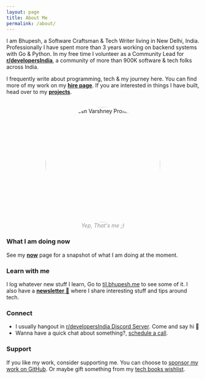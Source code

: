 ```yaml
---
layout: page
title: About Me
permalink: /about/
---
```


I am Bhupesh, a Software Craftsman & Tech Writer living in New Delhi, India. Professionally I have spent more than 3 years working on backend systems with Go & Python. In my free time I volunteer as a Community Lead for [**r/developersIndia**](https://www.reddit.com/r/developersIndia/), a community of more than 900K software & tech folks across India.

I frequently write about programming, tech & my journey here. You can find more of my work on my [**hire page**](/hire/). If you are interested in things I have built, head over to my [**projects**](/projects/).


<br>
<center>
<img alt="Bhupesh Varshney Profile Image" src="{{ site.avatar }}" height="300px" style="border-radius:163px;">
<figcaption align="center" style="color: #939393;"><i>Yep, That's me ;)</i></figcaption>
</center>


### What I am doing now

See my [**now**](/now/) page for a snapshot of what I am doing at the moment.

### Learn with me

I log whatever new stuff I learn, Go to <a href="https://til.bhupesh.me"  class="mark">til.bhupesh.me</a> to see some of it. I also have a [**newsletter** 🚀](https://buttondown.email/bhupesh) where I share interesting stuff and tips around tech.

### Connect

- I usually hangout in [r/developersIndia Discord Server](https://discord.gg/Ep6zGAuWbq). Come and say hi 👋
- Wanna have a quick chat about something?, [schedule a call](/chat/).

### Support

If you like my work, consider supporting me. You can choose to [sponsor my work on GitHub](https://github.com/sponsors/Bhupesh-V). Or maybe gift something from my [tech books wishlist](https://www.amazon.in/hz/wishlist/ls/2LBG6D40Z02RJ?ref_=wl_share).

<!-- <a href="https://liberapay.com/bhupesh/donate">
	<img alt="Donate using Liberapay" src="https://liberapay.com/assets/widgets/donate.svg" height="40">
        </a>&nbsp; -->
<!-- <a href="https://paypal.me/BhupeshVarshney">
	<img title="PayPal Bhupesh Varshney" alt="PayPal Bhupesh Varshney" src="https://img.shields.io/badge/PayPal-00457C?style=for-the-badge&logo=paypal&logoColor=white" width="120">
</a> -->